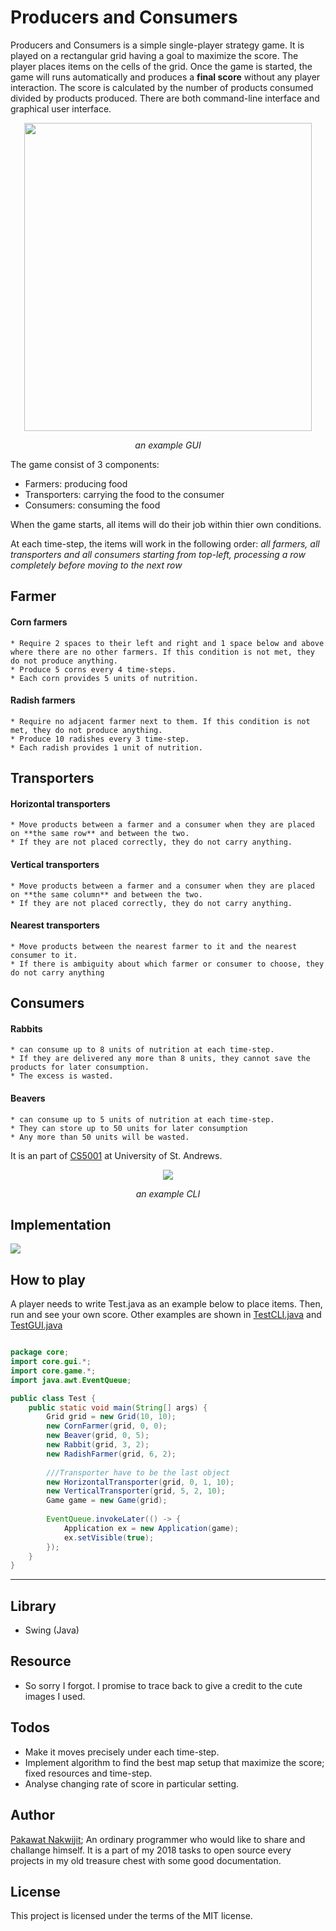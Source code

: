 # Producers and Consumers
Producers and Consumers is a simple single-player strategy game. It is played on a rectangular grid having a goal to maximize the score. The player places items on the cells of the grid. Once the game is started, the game will runs automatically and produces a **final score** without any player interaction. The score is calculated by the number of products consumed divided by products produced. There are both command-line interface and graphical user interface.

<p align="center">
  <img width="460" height="493" src="img/gui.png">
</p>
<p align="center"><i> an example GUI</i></p>


The game consist of 3 components: 
  * Farmers: producing food
  * Transporters: carrying the food to the consumer
  * Consumers: consuming the food

When the game starts, all items will do their job within thier own conditions.

At each time-step, the items will work in the following order: *all farmers, all transporters and all consumers starting from top-left, processing a row completely before moving to the next row*

## Farmer
#### Corn farmers
	* Require 2 spaces to their left and right and 1 space below and above where there are no other farmers. If this condition is not met, they do not produce anything.
	* Produce 5 corns every 4 time-steps. 
	* Each corn provides 5 units of nutrition.

#### Radish farmers
	* Require no adjacent farmer next to them. If this condition is not met, they do not produce anything.
	* Produce 10 radishes every 3 time-step. 
	* Each radish provides 1 unit of nutrition.

## Transporters

#### Horizontal transporters
	* Move products between a farmer and a consumer when they are placed on **the same row** and between the two.
	* If they are not placed correctly, they do not carry anything.
	
#### Vertical transporters
	* Move products between a farmer and a consumer when they are placed on **the same column** and between the two.
	* If they are not placed correctly, they do not carry anything.

#### Nearest transporters
	* Move products between the nearest farmer to it and the nearest consumer to it.
	* If there is ambiguity about which farmer or consumer to choose, they do not carry anything
	
## Consumers
#### Rabbits
	* can consume up to 8 units of nutrition at each time-step.
	* If they are delivered any more than 8 units, they cannot save the products for later consumption.
	* The excess is wasted.
#### Beavers
	* can consume up to 5 units of nutrition at each time-step.
	* They can store up to 50 units for later consumption
	* Any more than 50 units will be wasted.


It is an part of [CS5001](https://info.cs.st-andrews.ac.uk/student-handbook/modules/CS5001.html) at University of St. Andrews.


<p align="center">
  <img src="img/cli.png">
</p>
<p align="center"><i> an example CLI</i></p>

## Implementation

![](img/uml.png)

## How to play
A player needs to write Test.java as an example below to place items. Then, run and see your own score. Other examples are shown in [TestCLI.java](src/core/TestCLI.java) and [TestGUI.java](src/core/TestGUI.java)

```java

package core;
import core.gui.*;
import core.game.*;
import java.awt.EventQueue;

public class Test {
	public static void main(String[] args) {
		Grid grid = new Grid(10, 10);
        new CornFarmer(grid, 0, 0);
        new Beaver(grid, 0, 5);
        new Rabbit(grid, 3, 2);
        new RadishFarmer(grid, 6, 2);
        
        ///Transporter have to be the last object
        new HorizontalTransporter(grid, 0, 1, 10);
        new VerticalTransporter(grid, 5, 2, 10);
        Game game = new Game(grid);
        
        EventQueue.invokeLater(() -> {
            Application ex = new Application(game);
            ex.setVisible(true);
        });
    }
}
```

-------------------------

## Library
* Swing (Java)

## Resource
* So sorry I forgot. I promise to trace back to give a credit to the cute images I used.

## Todos
 * Make it moves precisely under each time-step.
 * Implement algorithm to find the best map setup that maximize the score; fixed resources and time-step.
 * Analyse changing rate of score in particular setting.

## Author
[Pakawat Nakwijit](http://curve.in.th); An ordinary programmer who would like to share and challange himself. It is a part of my 2018 tasks to open source every projects in my old treasure chest with some good documentation. 

## License
This project is licensed under the terms of the MIT license.

